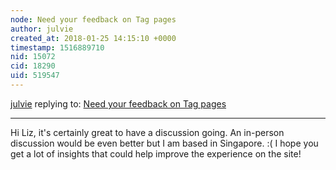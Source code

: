 ```yaml
---
node: Need your feedback on Tag pages
author: julvie
created_at: 2018-01-25 14:15:10 +0000
timestamp: 1516889710
nid: 15072
cid: 18290
uid: 519547
---
```




[julvie](../profile/julvie) replying to: [Need your feedback on Tag pages](../notes/tommystyles/10-20-2017/need-your-feedback-on-tag-pages)

----
Hi Liz, it's certainly great to have a discussion going. An in-person discussion would be even better but I am based in Singapore. :( I hope you get a lot of insights that could help improve the experience on the site!